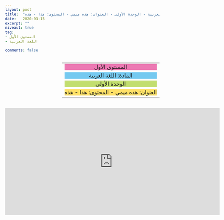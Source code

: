 ```yaml
---
layout: post
title:  "المستوى الأول - مادة اللغة العربية - الوحدة الأولى - العنوان: هذه ميمي - المحتوى: هذا - هذه"
date:   2020-03-15
excerpt: ""
niveau1: true
tag:
- المستوى الأول 
- اللغة العربية

comments: false
---
```

<center>
<table dir="rtl" style="width: 100%; text-align: center; font-size: large;"><tbody>
<tr><td><div style="background-color: #ec79b3;"><span>
المستوى الأول
</span></div></td></tr>
<tr><td><div style="background-color: #75c9f0; "><span>
المادة: اللغة العربية
</span></div></td></tr>
<tr><td><div style="background-color: #c2de6e; "><span>
الوحدة الأولى
</span></div></td></tr><tr>
<td><div style="background-color: #ffe066; ">
العنوان: هذه ميمي - المحتوى: هذا - هذه
</div></td></tr>
</tbody></table><br>
<iframe width="700px" height="350px" src="https://www.youtube.com/embed/s1cfMnh0f00?rel=0&controls=1&showinfo=0&modestbranding=1&enablejsapi=1" allowfullscreen frameborder="0" ></iframe>
</center>